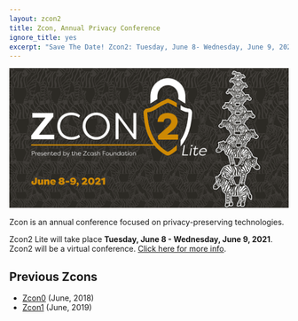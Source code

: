 ```yaml
---
layout: zcon2
title: Zcon, Annual Privacy Conference
ignore_title: yes
excerpt: "Save The Date! Zcon2: Tuesday, June 8- Wednesday, June 9, 2021"
---
```


[<img src="/images/1024x512_Zcon2_Twitter_v3_Dates.png">](/zcon/2/)

Zcon is an annual conference focused on privacy-preserving technologies.

Zcon2 Lite will take place **Tuesday, June 8 - Wednesday, June 9, 2021**. Zcon2 will be a virtual conference. [Click here for more info](/zcon/2). 

## Previous Zcons

* [Zcon0](https://www.zfnd.org/zcon/0/) (June, 2018)
* [Zcon1](https://www.zfnd.org/zcon/1/) (June, 2019)
